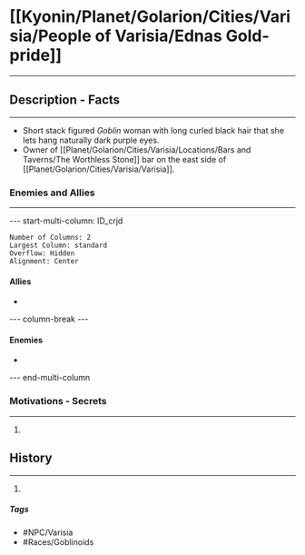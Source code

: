 # [[Kyonin/Planet/Golarion/Cities/Varisia/People of Varisia/Ednas Gold-pride]] 
---
## Description - Facts
---
- Short stack figured *Goblin* woman with long curled black hair that she lets hang naturally dark purple eyes.
- Owner of [[Planet/Golarion/Cities/Varisia/Locations/Bars and Taverns/The Worthless Stone]] bar on the east side of [[Planet/Golarion/Cities/Varisia/Varisia]].

### Enemies and Allies
---
--- start-multi-column: ID_crjd
```column-settings
Number of Columns: 2
Largest Column: standard
Overflow: Hidden
Alignment: Center
```

#### Allies
- 

--- column-break ---
#### Enemies
- 

--- end-multi-column
### Motivations - Secrets
---
1. 

## History
---
1. 

##### Tags
- #NPC/Varisia
- #Races/Goblinoids 